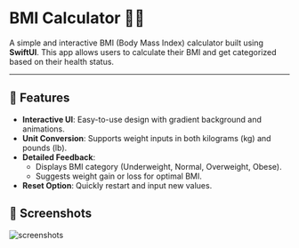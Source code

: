 # BMI Calculator 🏋️‍♂️

A simple and interactive BMI (Body Mass Index) calculator built using **SwiftUI**. This app allows users to calculate their BMI and get categorized based on their health status.

---

## 🌟 Features
- **Interactive UI**: Easy-to-use design with gradient background and animations.
- **Unit Conversion**: Supports weight inputs in both kilograms (kg) and pounds (lb).
- **Detailed Feedback**:
  - Displays BMI category (Underweight, Normal, Overweight, Obese).
  - Suggests weight gain or loss for optimal BMI.
- **Reset Option**: Quickly restart and input new values.

## 📱 Screenshots
![screenshots]([._Screenshot%202024-11-07%20at%2012.47.33%20PM.png](https://github.com/LearnerMahi/CSE3218Assignment/blob/main/._Screenshot%202024-11-07%20at%2012.47.33%20PM.png))
